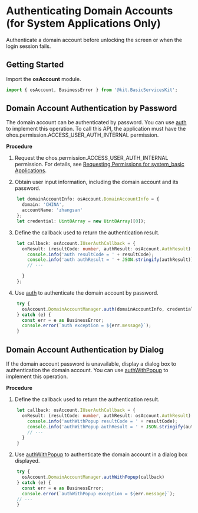 # Authenticating Domain Accounts (for System Applications Only)

<!--Kit: Basic Services Kit-->
<!--Subsystem: Account-->
<!--Owner: @steven-q-->
<!--Designer: @JiDong-CS1-->
<!--Tester: @zhaimengchao-->
<!--Adviser: @zengyawen-->

Authenticate a domain account before unlocking the screen or when the login session fails.

## Getting Started

Import the **osAccount** module.

<!-- @[import_the_system_account_module](https://gitcode.com/openharmony/applications_app_samples/blob/master/code/DocsSample/Account/DomainAccount/entry/src/main/ets/pages/DomainAccount/AuthenticationDomainAccount.ets) -->

``` TypeScript
import { osAccount, BusinessError } from '@kit.BasicServicesKit';
```


## Domain Account Authentication by Password

The domain account can be authenticated by password. You can use [auth](../../reference/apis-basic-services-kit/js-apis-osAccount-sys.md#auth10) to implement this operation. To call this API, the application must have the ohos.permission.ACCESS_USER_AUTH_INTERNAL permission.

**Procedure**

1. Request the ohos.permission.ACCESS_USER_AUTH_INTERNAL permission. For details, see [Requesting Permissions for system_basic Applications](../../security/AccessToken/determine-application-mode.md#requesting-permissions-for-system_basic-applications).

2. Obtain user input information, including the domain account and its password.

   <!-- @[get_user_input](https://gitcode.com/openharmony/applications_app_samples/blob/master/code/DocsSample/Account/DomainAccount/entry/src/main/ets/pages/DomainAccount/AuthenticationDomainAccount.ets) -->

``` TypeScript
    let domainAccountInfo: osAccount.DomainAccountInfo = {
      domain: 'CHINA',
      accountName: 'zhangsan'
    };
    let credential: Uint8Array = new Uint8Array([0]);
```


3. Define the callback used to return the authentication result.

   <!-- @[define_the_callback_for_the_authentication_result](https://gitcode.com/openharmony/applications_app_samples/blob/master/code/DocsSample/Account/DomainAccount/entry/src/main/ets/pages/DomainAccount/AuthenticationDomainAccount.ets) -->

``` TypeScript
    let callback: osAccount.IUserAuthCallback = {
      onResult: (resultCode: number, authResult: osAccount.AuthResult) => {
        console.info('auth resultCode = ' + resultCode);
        console.info('auth authResult = ' + JSON.stringify(authResult));
		// ···

      }
    };
```


4. Use [auth](../../reference/apis-basic-services-kit/js-apis-osAccount-sys.md#auth10) to authenticate the domain account by password.

   <!-- @[perform_password_authentication](https://gitcode.com/openharmony/applications_app_samples/blob/master/code/DocsSample/Account/DomainAccount/entry/src/main/ets/pages/DomainAccount/AuthenticationDomainAccount.ets) -->

``` TypeScript
    try {
      osAccount.DomainAccountManager.auth(domainAccountInfo, credential, callback);
    } catch (e) {
      const err = e as BusinessError;
      console.error(`auth exception = ${err.message}`);
    }
```


## Domain Account Authentication by Dialog

If the domain account password is unavailable, display a dialog box to authentication the domain account. You can use [authWithPopup](../../reference/apis-basic-services-kit/js-apis-osAccount-sys.md#authwithpopup10) to implement this operation.

**Procedure**

1. Define the callback used to return the authentication result.

   <!-- @[define_the_callback_object_of_the_authentication_result](https://gitcode.com/openharmony/applications_app_samples/blob/master/code/DocsSample/Account/DomainAccount/entry/src/main/ets/pages/DomainAccount/AuthenticationDomainAccount.ets) -->

``` TypeScript
    let callback: osAccount.IUserAuthCallback = {
      onResult: (resultCode: number, authResult: osAccount.AuthResult) => {
        console.info('authWithPopup resultCode = ' + resultCode);
        console.info('authWithPopup authResult = ' + JSON.stringify(authResult));
		// ···
      }
    }
```


2. Use [authWithPopup](../../reference/apis-basic-services-kit/js-apis-osAccount-sys.md#authwithpopup10) to authenticate the domain account in a dialog box displayed.

   <!-- @[call_operation_to_authenticate_the_current_domain_account](https://gitcode.com/openharmony/applications_app_samples/blob/master/code/DocsSample/Account/DomainAccount/entry/src/main/ets/pages/DomainAccount/AuthenticationDomainAccount.ets) -->

``` TypeScript
    try {
      osAccount.DomainAccountManager.authWithPopup(callback)
    } catch (e) {
      const err = e as BusinessError;
      console.error(`authWithPopup exception = ${err.message}`);
	// ···
    }
```
